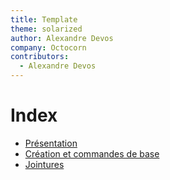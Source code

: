 ```yaml
---
title: Template
theme: solarized
author: Alexandre Devos
company: Octocorn
contributors: 
  - Alexandre Devos
---
```


# Index

- [Présentation](01_presentation.slides.html)
- [Création et commandes de base](02_creation-bdd.slides.html)
- [Jointures](03_jointures.slides.html)